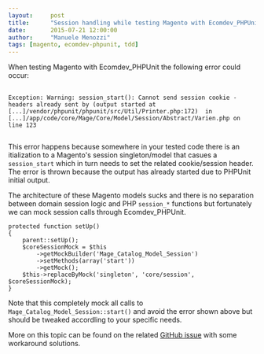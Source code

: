 ```yaml
---
layout:     post
title:      "Session handling while testing Magento with Ecomdev_PHPUnit"
date:       2015-07-21 12:00:00
author:     "Manuele Menozzi"
tags: [magento, ecomdev-phpunit, tdd]
---
```


When testing Magento with Ecomdev_PHPUnit the following error could occur:

<pre>
    <code class="nohighlight">
Exception: Warning: session_start(): Cannot send session cookie - headers already sent by (output started at [...]/vendor/phpunit/phpunit/src/Util/Printer.php:172)  in [...]/app/code/core/Mage/Core/Model/Session/Abstract/Varien.php on line 123
    </code>
</pre>

This error happens because somewhere in your tested code there is an itialization to a Magento's session singleton/model that casues a `session_start` which in turn needs to set the related cookie/session header. The error is thrown because the output has already started due to PHPUnit initial output.

The architecture of these Magento models sucks and there is no separation between domain session logic and PHP `session_*` functions but fortunately we can mock session calls through Ecomdev_PHPUnit.

    protected function setUp()
    {
        parent::setUp();
        $coreSessionMock = $this
            ->getMockBuilder('Mage_Catalog_Model_Session')
            ->setMethods(array('start'))
            ->getMock();
        $this->replaceByMock('singleton', 'core/session', $coreSessionMock);
    }

Note that this completely mock all calls to `Mage_Catalog_Model_Session::start()` and avoid the error shown above but should be tweaked accordling to your specific needs.

More on this topic can be found on the related [GitHub issue](https://github.com/EcomDev/EcomDev_PHPUnit/issues/206) with some workaround solutions.
